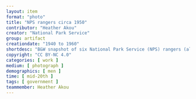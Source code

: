 ```yaml
---
layout: item
format: "photo"
title: "NPS rangers circa 1950"
contributor: "Heather Akou"
creator: "National Park Service"
group: artifact
creationdate: "1940 to 1960"
shortdesc: "B&W snapshot of six National Park Service (NPS) rangers (all men) wearing regulation button-down shirts and trousers with Stetson hats, badges, neckties, belts, and dark shoes or boots.  Print is 3in x 4in. "
copyright: "CC BY-NC 4.0"
categories: [ work ]
medium: [ photograph ]
demographics: [ men ]
time: [ mid-20th ]
tags: [ government ]
teammember: Heather Akou
---
```

